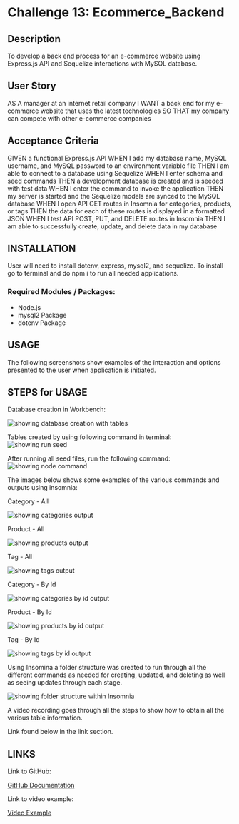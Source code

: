 # Challenge 13: Ecommerce_Backend

## Description 

To develop a back end process for an e-commerce website using Express.js API and Sequelize interactions with MySQL database.

## User Story


AS A manager at an internet retail company
I WANT a back end for my e-commerce website that uses the latest technologies
SO THAT my company can compete with other e-commerce companies


## Acceptance Criteria


GIVEN a functional Express.js API
WHEN I add my database name, MySQL username, and MySQL password to an environment variable file
THEN I am able to connect to a database using Sequelize
WHEN I enter schema and seed commands
THEN a development database is created and is seeded with test data
WHEN I enter the command to invoke the application
THEN my server is started and the Sequelize models are synced to the MySQL database
WHEN I open API GET routes in Insomnia for categories, products, or tags
THEN the data for each of these routes is displayed in a formatted JSON
WHEN I test API POST, PUT, and DELETE routes in Insomnia
THEN I am able to successfully create, update, and delete data in my database


## INSTALLATION 


User will need to install dotenv, express, mysql2, and sequelize. To install go to terminal and do npm i to run all needed applications. 


### Required Modules / Packages:

* Node.js
* mysql2 Package
* dotenv Package


## USAGE 


The following screenshots show examples of the interaction and options presented to the user when application is initiated. 

## STEPS for USAGE


Database creation in Workbench:

![showing database creation with tables](./assests/db_created_tables.png)

Tables created by using following command in terminal: ![showing run seed](./assests/run_seed.png)

After running all seed files, run the following command: ![showing node command](./assests/node_server.png)

The images below shows some examples of the various commands and outputs using insomnia:

Category - All

![showing categories output](./assests/get_categories.png)

Product - All

![showing products output](./assests/get_products.png)

Tag - All

![showing tags output](./assests/get_tags.png)


Category - By Id

![showing categories by id output](./assests/get_categories_byID.png)

Product - By Id

![showing products by id output](./assests/get_products_byID.png)

Tag - By Id

![showing tags by id output](./assests/get_tags_byID.png)


Using Insomina a folder structure was created to run through all the different commands as needed for creating, updated, and deleting as well as seeing updates through each stage. 

![showing folder structure within Insomnia](./assests/various_requests_layout.png)

A video recording goes through all the steps to show how to obtain all the various table information. 

Link found below in the link section. 



## LINKS 


Link to GitHub:

[GitHub Documentation](https://github.com/TrianaD/ecommerce_backend)



Link to video example: 

[Video Example](https://drive.google.com/file/d/12mhHXm0fhslU-ZczGuAo5Gfqhbd-aJcJ/view)

